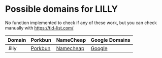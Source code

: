 # Possible domains for LILLY

No function implemented to check if any of these work, but you can check manually with https://tld-list.com/

| Domain | Porkbun | NameCheap | Google Domains |
|---|---|---|---|
| .lilly | [Porkbun](https://porkbun.com/checkout/search?prb=e814663da1&tlds=&idnLanguage=&search=search&q=.lilly) | [Namecheap](https://www.namecheap.com/domains/registration/results/?domain=.lilly) | [Google](https://domains.google.com/registrar/search?searchTerm=.lilly) |
